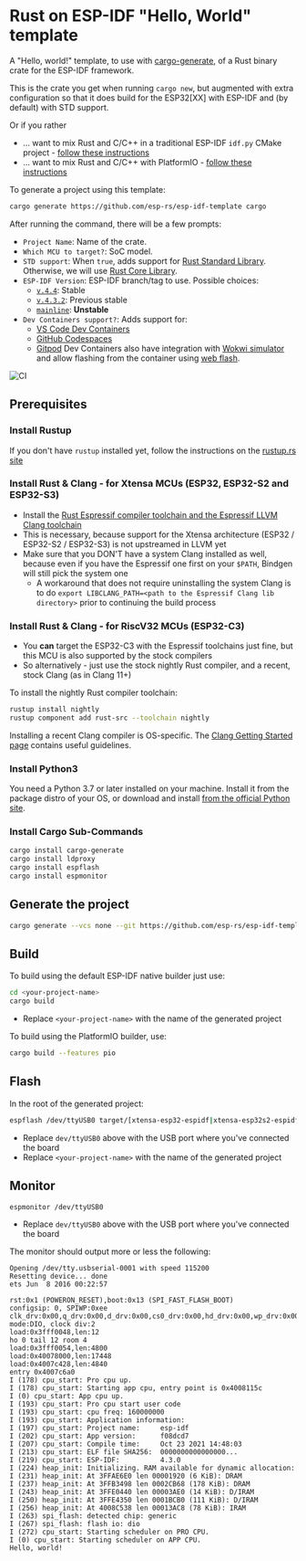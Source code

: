 # Rust on ESP-IDF "Hello, World" template

A "Hello, world!" template, to use with [cargo-generate](https://github.com/cargo-generate/cargo-generate), of a Rust binary crate for the ESP-IDF framework.

This is the crate you get when running `cargo new`, but augmented with extra configuration so that it does build for the ESP32[XX] with ESP-IDF and (by default) with STD support.

Or if you rather
* ... want to mix Rust and C/C++ in a traditional ESP-IDF `idf.py` CMake project - [follow these instructions](README-cmake.md)
* ... want to mix Rust and C/C++ with PlatformIO - [follow these instructions](README-pio.md)

To generate a project using this template:
```sh
cargo generate https://github.com/esp-rs/esp-idf-template cargo
```
After running the command, there will be a few prompts:
- `Project Name`: Name of the crate.
- `Which MCU to target?`: SoC model.
- `STD support`: When `true`, adds support for [Rust Standard Library](https://doc.rust-lang.org/std/). Otherwise, we will use [Rust Core Library](https://doc.rust-lang.org/core/index.html).
- `ESP-IDF Version`: ESP-IDF branch/tag to use. Possible choices:
  - [`v.4.4`](https://github.com/espressif/esp-idf/tree/release/v4.4): Stable
  - [`v.4.3.2`](https://github.com/espressif/esp-idf/tree/v4.3.2): Previous stable
  - [`mainline`](https://github.com/espressif/esp-idf/tree/master): **Unstable**
- `Dev Containers support?`: Adds support for:
    -  [VS Code Dev Containers](https://code.visualstudio.com/docs/remote/containers#_quick-start-open-an-existing-folder-in-a-container)
    -  [GitHub Codespaces](https://docs.github.com/en/codespaces/developing-in-codespaces/creating-a-codespace)
    -  [Gitpod](https://www.gitpod.io)
  Dev Containers also have integration with [Wokwi simulator](https://wokwi.com/) and allow flashing from the container using [web flash](https://github.com/bjoernQ/esp-web-flash-server).

![CI](https://github.com/esp-rs/esp-idf-template/actions/workflows/ci.yml/badge.svg)

## Prerequisites

### Install Rustup

If you don't have `rustup` installed yet, follow the instructions on the [rustup.rs site](https://rustup.rs)

### Install Rust & Clang - for Xtensa MCUs (ESP32, ESP32-S2 and ESP32-S3)

- Install the [Rust Espressif compiler toolchain and the Espressif LLVM Clang toolchain](https://github.com/esp-rs/rust-build)
- This is necessary, because support for the Xtensa architecture (ESP32 / ESP32-S2 / ESP32-S3) is not upstreamed in LLVM yet
- Make sure that you DON'T have a system Clang installed as well, because even if you have the Espressif one first on your `$PATH`, Bindgen will still pick the system one
  - A workaround that does not require uninstalling the system Clang is to do `export LIBCLANG_PATH=<path to the Espressif Clang lib directory>` prior to continuing the build process

### Install Rust & Clang - for RiscV32 MCUs (ESP32-C3)

- You **can** target the ESP32-C3 with the Espressif toolchains just fine, but this MCU is also supported by the stock compilers
- So alternatively - just use the stock nightly Rust compiler, and a recent, stock Clang (as in Clang 11+)

To install the nightly Rust compiler toolchain:
```sh
rustup install nightly
rustup component add rust-src --toolchain nightly
```

Installing a recent Clang compiler is OS-specific. The [Clang Getting Started page](https://clang.llvm.org/get_started.html) contains useful guidelines.

### Install Python3

You need a Python 3.7 or later installed on your machine. Install it from the package distro of your OS, or download and install [from the official Python site](https://www.python.org/downloads/).

### Install Cargo Sub-Commands

```sh
cargo install cargo-generate
cargo install ldproxy
cargo install espflash
cargo install espmonitor
```

## Generate the project

```sh
cargo generate --vcs none --git https://github.com/esp-rs/esp-idf-template cargo
```

## Build

To build using the default ESP-IDF native builder just use:
```sh
cd <your-project-name>
cargo build
```

- Replace `<your-project-name>` with the name of the generated project

To build using the PlatformIO builder, use:
```sh
cargo build --features pio
```

## Flash

In the root of the generated project:

```sh
espflash /dev/ttyUSB0 target/[xtensa-esp32-espidf|xtensa-esp32s2-espidf|xtensa-esp32s3-espidf|riscv32imc-esp-espidf]/debug/<your-project-name>
```

- Replace `dev/ttyUSB0` above with the USB port where you've connected the board
- Replace `<your-project-name>` with the name of the generated project

## Monitor

```sh
espmonitor /dev/ttyUSB0
```

- Replace `dev/ttyUSB0` above with the USB port where you've connected the board

The monitor should output more or less the following:
```
Opening /dev/tty.usbserial-0001 with speed 115200
Resetting device... done
ets Jun  8 2016 00:22:57

rst:0x1 (POWERON_RESET),boot:0x13 (SPI_FAST_FLASH_BOOT)
configsip: 0, SPIWP:0xee
clk_drv:0x00,q_drv:0x00,d_drv:0x00,cs0_drv:0x00,hd_drv:0x00,wp_drv:0x00
mode:DIO, clock div:2
load:0x3fff0048,len:12
ho 0 tail 12 room 4
load:0x3fff0054,len:4800
load:0x40078000,len:17448
load:0x4007c428,len:4840
entry 0x4007c6a0
I (178) cpu_start: Pro cpu up.
I (178) cpu_start: Starting app cpu, entry point is 0x4008115c
I (0) cpu_start: App cpu up.
I (193) cpu_start: Pro cpu start user code
I (193) cpu_start: cpu freq: 160000000
I (193) cpu_start: Application information:
I (197) cpu_start: Project name:     esp-idf
I (202) cpu_start: App version:      f08dcd7
I (207) cpu_start: Compile time:     Oct 23 2021 14:48:03
I (213) cpu_start: ELF file SHA256:  0000000000000000...
I (219) cpu_start: ESP-IDF:          4.3.0
I (224) heap_init: Initializing. RAM available for dynamic allocation:
I (231) heap_init: At 3FFAE6E0 len 00001920 (6 KiB): DRAM
I (237) heap_init: At 3FFB3498 len 0002CB68 (178 KiB): DRAM
I (243) heap_init: At 3FFE0440 len 00003AE0 (14 KiB): D/IRAM
I (250) heap_init: At 3FFE4350 len 0001BCB0 (111 KiB): D/IRAM
I (256) heap_init: At 4008C538 len 00013AC8 (78 KiB): IRAM
I (263) spi_flash: detected chip: generic
I (267) spi_flash: flash io: dio
I (272) cpu_start: Starting scheduler on PRO CPU.
I (0) cpu_start: Starting scheduler on APP CPU.
Hello, world!
```
